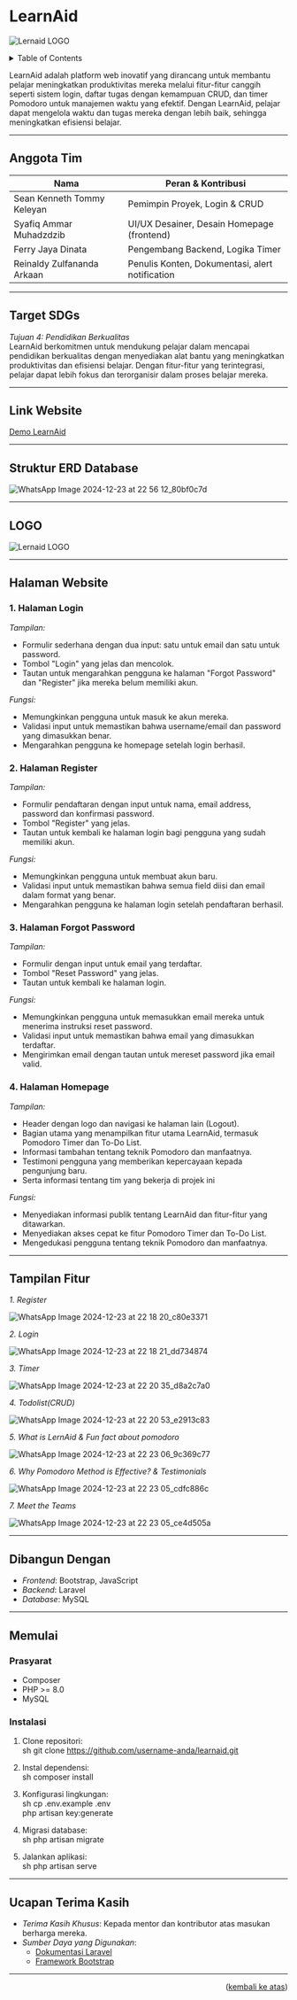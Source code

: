# LearnAid

![Lernaid LOGO](https://github.com/user-attachments/assets/e5ea8c07-a703-4e2e-a7be-fe7313410259)

<!-- TABLE OF CONTENTS -->
<details>
  <summary>Table of Contents</summary>
  <ol>
    <li>
      <a href="#learnaid">LearnAid</a>
    </li>
    <li>
      <a href="#anggota-tim">Anggota Tim</a>
    </li>
    <li>
      <a href="#target-sdgs">Target SDGs</a>
    </li>
    <li>
      <a href="#link-website">Link Website</a>
    </li>
    <li>
      <a href="#struktur-erd-database">Struktur ERD Database</a>
    </li>
    <li>
      <a href="#halaman-website">Halaman Website</a>
      <ul>
        <li><a href="#1-halaman-login">1. Halaman Login</a></li>
        <li><a href="#2-halaman-register">2. Halaman Register</a></li>
        <li><a href="#3-halaman-forgot-password">3. Halaman Forgot Password</a></li>
        <li><a href="#4-halaman-homepage">4. Halaman Homepage</a></li>
      </ul>
    </li>
    <li>
      <a href="#dibangun-dengan">Dibangun Dengan</a>
    </li>
    <li>
      <a href="#memulai">Memulai</a>
      <ul>
        <li><a href="#prasyarat">Prasyarat</a></li>
        <li><a href="#instalasi">Instalasi</a></li>
      </ul>
    </li>
    <li>
      <a href="#ucapan-terima-kasih">Ucapan Terima Kasih</a>
    </li>
  </ol>
</details>

LearnAid adalah platform web inovatif yang dirancang untuk membantu pelajar meningkatkan produktivitas mereka melalui fitur-fitur canggih seperti sistem login, daftar tugas dengan kemampuan CRUD, dan timer Pomodoro untuk manajemen waktu yang efektif. Dengan LearnAid, pelajar dapat mengelola waktu dan tugas mereka dengan lebih baik, sehingga meningkatkan efisiensi belajar.

---

## Anggota Tim

| Nama                | Peran & Kontribusi            |
|---------------------|-------------------------------|
| Sean Kenneth Tommy Keleyan         | Pemimpin Proyek, Login & CRUD|
| Syafiq Ammar Muhadzdzib    | UI/UX Desainer, Desain Homepage (frontend) |
| Ferry Jaya Dinata   | Pengembang Backend, Logika Timer |
| Reinaldy Zulfananda Arkaan    | Penulis Konten, Dokumentasi, alert notification  |

---

## Target SDGs

*Tujuan 4: Pendidikan Berkualitas*  
LearnAid berkomitmen untuk mendukung pelajar dalam mencapai pendidikan berkualitas dengan menyediakan alat bantu yang meningkatkan produktivitas dan efisiensi belajar. Dengan fitur-fitur yang terintegrasi, pelajar dapat lebih fokus dan terorganisir dalam proses belajar mereka.

---

## Link Website
[Demo LearnAid](https://learnaid.xyz/login)

---

## Struktur ERD Database

![WhatsApp Image 2024-12-23 at 22 56 12_80bf0c7d](https://github.com/user-attachments/assets/1990e0b8-0e07-427d-8f84-2b62bb45a299)

---

## LOGO

![Lernaid LOGO](https://github.com/user-attachments/assets/ceed91c1-b4ad-4407-8e5c-892c789288f8)

---

## Halaman Website

### 1. Halaman Login
*Tampilan:*
- Formulir sederhana dengan dua input: satu untuk email dan satu untuk password.
- Tombol "Login" yang jelas dan mencolok.
- Tautan untuk mengarahkan pengguna ke halaman "Forgot Password" dan "Register" jika mereka belum memiliki akun.

*Fungsi:*
- Memungkinkan pengguna untuk masuk ke akun mereka.
- Validasi input untuk memastikan bahwa username/email dan password yang dimasukkan benar.
- Mengarahkan pengguna ke homepage setelah login berhasil.

### 2. Halaman Register
*Tampilan:*
- Formulir pendaftaran dengan input untuk nama, email address, password dan konfirmasi password.
- Tombol "Register" yang jelas.
- Tautan untuk kembali ke halaman login bagi pengguna yang sudah memiliki akun.

*Fungsi:*
- Memungkinkan pengguna untuk membuat akun baru.
- Validasi input untuk memastikan bahwa semua field diisi dan email dalam format yang benar.
- Mengarahkan pengguna ke halaman login setelah pendaftaran berhasil.

### 3. Halaman Forgot Password
*Tampilan:*
- Formulir dengan input untuk email yang terdaftar.
- Tombol "Reset Password" yang jelas.
- Tautan untuk kembali ke halaman login.

*Fungsi:*
- Memungkinkan pengguna untuk memasukkan email mereka untuk menerima instruksi reset password.
- Validasi input untuk memastikan bahwa email yang dimasukkan terdaftar.
- Mengirimkan email dengan tautan untuk mereset password jika email valid.

### 4. Halaman Homepage
*Tampilan:*
- Header dengan logo dan navigasi ke halaman lain (Logout).
- Bagian utama yang menampilkan fitur utama LearnAid, termasuk Pomodoro Timer dan To-Do List.
- Informasi tambahan tentang teknik Pomodoro dan manfaatnya.
- Testimoni pengguna yang memberikan kepercayaan kepada pengunjung baru.
- Serta informasi tentang tim yang bekerja di projek ini

*Fungsi:*
- Menyediakan informasi publik tentang LearnAid dan fitur-fitur yang ditawarkan.
- Menyediakan akses cepat ke fitur Pomodoro Timer dan To-Do List.
- Mengedukasi pengguna tentang teknik Pomodoro dan manfaatnya.

---

## Tampilan Fitur
*1. Register*

![WhatsApp Image 2024-12-23 at 22 18 20_c80e3371](https://github.com/user-attachments/assets/b5e3a435-e7b4-4064-aec4-c3935c6fdd93)

*2. Login*

![WhatsApp Image 2024-12-23 at 22 18 21_dd734874](https://github.com/user-attachments/assets/e508b826-928f-48d1-bfb3-0e3e6eea60d0)

*3. Timer*

![WhatsApp Image 2024-12-23 at 22 20 35_d8a2c7a0](https://github.com/user-attachments/assets/8ace2662-34b1-454a-af5f-7c6aaeb4c6ca)

*4. Todolist(CRUD)*

![WhatsApp Image 2024-12-23 at 22 20 53_e2913c83](https://github.com/user-attachments/assets/f6826ef6-bf80-4f6f-b56e-644e579578ab)

*5. What is LernAid & Fun fact about pomodoro*

![WhatsApp Image 2024-12-23 at 22 23 06_9c369c77](https://github.com/user-attachments/assets/416f124c-7b9c-4b29-b68e-ab66959df9be)

*6. Why Pomodoro Method is  Effective? & Testimonials*

![WhatsApp Image 2024-12-23 at 22 23 05_cdfc886c](https://github.com/user-attachments/assets/f4421ea6-6537-4491-bcab-0d60d9dab119)

*7. Meet the Teams*

![WhatsApp Image 2024-12-23 at 22 23 05_ce4d505a](https://github.com/user-attachments/assets/19c7d0ba-1b25-4d3a-a0a9-d4082a8af572)

---

## Dibangun Dengan
- *Frontend*: Bootstrap, JavaScript
- *Backend*: Laravel
- *Database*: MySQL

---

## Memulai

### Prasyarat
- Composer
- PHP >= 8.0
- MySQL

### Instalasi
1. Clone repositori:
   <br>
   sh git clone https://github.com/username-anda/learnaid.git
   
3. Instal dependensi:
   <br>
   sh composer install
   
5. Konfigurasi lingkungan:
   <br>
   sh cp .env.example .env
   <br>
   php artisan key:generate
   
7. Migrasi database:
   <br>
   sh php artisan migrate
   
9. Jalankan aplikasi:
   <br>
   sh php artisan serve
   

---

## Ucapan Terima Kasih
- *Terima Kasih Khusus*: Kepada mentor dan kontributor atas masukan berharga mereka.
- *Sumber Daya yang Digunakan*:
  - [Dokumentasi Laravel](https://laravel.com/docs)
  - [Framework Bootstrap](https://getbootstrap.com)

---

<p align="right">(<a href="#readme-top">kembali ke atas</a>)</p>
